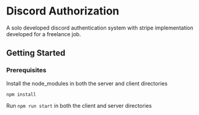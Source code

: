 # Discord Authorization

A solo developed discord authentication system with stripe implementation developed for a freelance job.

## Getting Started

### Prerequisites

Install the node_modules in both the server and client directories

```
npm install
```

Run `npm run start` in both the client and server directories
